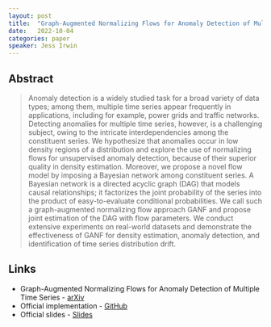 ```yaml
---
layout: post
title:  "Graph-Augmented Normalizing Flows for Anomaly Detection of Multiple Time Series"
date:   2022-10-04
categories: paper
speaker: Jess Irwin
---
```


## Abstract

> Anomaly detection is a widely studied task for a broad variety of data types; among them, multiple time series appear frequently in applications, including for example, power grids and traffic networks. Detecting anomalies for multiple time series, however, is a challenging subject, owing to the intricate interdependencies among the constituent series. We hypothesize that anomalies occur in low density regions of a distribution and explore the use of normalizing flows for unsupervised anomaly detection, because of their superior quality in density estimation. Moreover, we propose a novel flow model by imposing a Bayesian network among constituent series. A Bayesian network is a directed acyclic graph (DAG) that models causal relationships; it factorizes the joint probability of the series into the product of easy-to-evaluate conditional probabilities. We call such a graph-augmented normalizing flow approach GANF and propose joint estimation of the DAG with flow parameters. We conduct extensive experiments on real-world datasets and demonstrate the effectiveness of GANF for density estimation, anomaly detection, and identification of time series distribution drift.

## Links

* Graph-Augmented Normalizing Flows for Anomaly Detection of Multiple Time Series - [arXiv](https://arxiv.org/abs/2202.07857)
* Official implementation - [GitHub](https://github.com/EnyanDai/GANF)
* Official slides - [Slides](https://jiechenjiechen.github.io/pub/ganf_slides.pdf)
